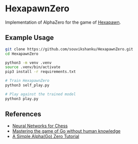 # HexapawnZero

Implementation of AlphaZero for the game of [Hexapawn](https://en.wikipedia.org/wiki/Hexapawn).

## Example Usage

```bash
git clone https://github.com/souvikshanku/HexapawnZero.git
cd HexapawnZero

python3 -m venv .venv
source .venv/bin/activate
pip3 install -r requirements.txt

# Train HexapawnZero
python3 self_play.py

# Play against the trained model
python3 play.py
```

## References

* [Neural Networks for Chess](https://arxiv.org/pdf/2209.01506.pdf)
* [Mastering the game of Go without human knowledge](https://www.nature.com/articles/nature24270.epdf?author_access_token=VJXbVjaSHxFoctQQ4p2k4tRgN0jAjWel9jnR3ZoTv0PVW4gB86EEpGqTRDtpIz-2rmo8-KG06gqVobU5NSCFeHILHcVFUeMsbvwS-lxjqQGg98faovwjxeTUgZAUMnRQ)
* [A Simple Alpha(Go) Zero Tutorial](https://suragnair.github.io/posts/alphazero.html)
